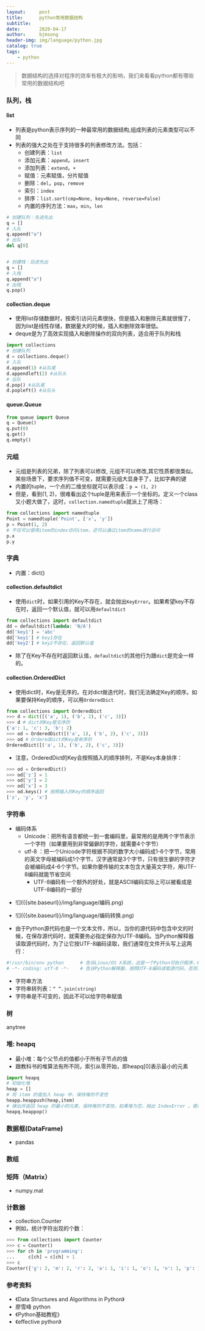 ```yaml
---
layout:     post
title:      python常用数据结构
subtitle:   
date:       2020-04-17
author:     bjmsong
header-img: img/language/python.jpg
catalog: true
tags:
    - python
---
```



> 数据结构的选择对程序的效率有极大的影响，我们来看看python都有哪些常用的数据结构吧


### 队列，栈
#### list
- 列表是python表示序列的一种最常用的数据结构,组成列表的元素类型可以不同
- 列表的强大之处在于支持很多的列表修改方法。包括：
    - 创建列表：`list`
    - 添加元素：`append`，`insert`
    - 添加列表：`extend`，`+`
    - 赋值：元素赋值，分片赋值
    - 删除：`del`，`pop`，`remove`
    - 索引：`index`
    - 排序：`list.sort(cmp=None, key=None, reverse=False)`
    - 内置的序列方法：`max`，`min`，`len`

```python
# 创建队列：先进先出
q = []
# 入队
q.append("a")
# 出队
del q[0]


# 创建栈：后进先出
q = []
# 入栈
q.append("a")
# 出栈
q.pop()
```

#### collection.deque
- 使用list存储数据时，按索引访问元素很快，但是插入和删除元素就很慢了，因为list是线性存储，数据量大的时候，插入和删除效率很低。
- deque是为了高效实现插入和删除操作的双向列表，适合用于队列和栈

```python
import collections
# 创建队列
d = collections.deque()
# 入队
d.append(1) #从队尾
d.appendleft(2) #从队头
# 出队
d.pop() #从队尾
d.popleft() #从队头
```

#### queue.Queue
```python
from queue import Queue
q = Queue()
q.put(0)
q.get()
q.empty()
```


### 元组

- 元组是列表的兄弟，除了列表可以修改, 元组不可以修改,其它性质都很类似。某些场景下，要求序列值不可变，就需要元组大显身手了，比如字典的键
- 内置的tuple，一个点的二维坐标就可以表示成：`p = (1, 2)`
- 但是，看到(1, 2)，很难看出这个tuple是用来表示一个坐标的。定义一个class又小题大做了，这时，`collection.namedtuple`就派上了用场：
``` python
from collections import namedtuple
Point = namedtuple('Point', ['x', 'y'])
p = Point(1, 2)
# 不仅可以使用item的index访问item，还可以通过item的name进行访问
p.x
p.y
```


### 字典

- 内置：dict()

#### collection.defaultdict
- 使用`dict`时，如果引用的Key不存在，就会抛出`KeyError`。如果希望key不存在时，返回一个默认值，就可以用`defaultdict`
```python
from collections import defaultdict
dd = defaultdict(lambda: 'N/A')
dd['key1'] = 'abc'
dd['key1'] # key1存在
dd['key2'] # key2不存在，返回默认值
```
- 除了在Key不存在时返回默认值，`defaultdict`的其他行为跟`dict`是完全一样的。

#### collection.OrderedDict
- 使用dict时，Key是无序的。在对dict做迭代时，我们无法确定Key的顺序。如果要保持Key的顺序，可以用`OrderedDict`
```python
from collections import OrderedDict
>>> d = dict([('a', 1), ('b', 2), ('c', 3)])
>>> d # dict的Key是无序的
{'a': 1, 'c': 3, 'b': 2}
>>> od = OrderedDict([('a', 1), ('b', 2), ('c', 3)])
>>> od # OrderedDict的Key是有序的
OrderedDict([('a', 1), ('b', 2), ('c', 3)])
```
- 注意，OrderedDict的Key会按照插入的顺序排列，不是Key本身排序：
```python
>>> od = OrderedDict()
>>> od['z'] = 1
>>> od['y'] = 2
>>> od['x'] = 3
>>> od.keys() # 按照插入的Key的顺序返回
['z', 'y', 'x']
```

### 字符串

- 编码体系
    - Unicode：把所有语言都统一到一套编码里，最常用的是用两个字节表示一个字符（如果要用到非常偏僻的字符，就需要4个字节）
    - utf-8 ：把一个Unicode字符根据不同的数字大小编码成1-6个字节，常用的英文字母被编码成1个字节，汉字通常是3个字节，只有很生僻的字符才会被编码成4-6个字节。如果你要传输的文本包含大量英文字符，用UTF-8编码就能节省空间
        - UTF-8编码有一个额外的好处，就是ASCII编码实际上可以被看成是UTF-8编码的一部分

<ul> 
<li markdown="1">
![]({{site.baseurl}}/img/language/编码.png) 
</li> 
</ul> 

<ul> 
<li markdown="1">
![]({{site.baseurl}}/img/language/编码转换.png) 
</li> 
</ul> 

- 由于Python源代码也是一个文本文件，所以，当你的源代码中包含中文的时候，在保存源代码时，就需要务必指定保存为UTF-8编码。当Python解释器读取源代码时，为了让它按UTF-8编码读取，我们通常在文件开头写上这两行：
```python
#!/usr/bin/env python      # 告诉Linux/OS X系统，这是一个Python可执行程序，Windows系统会忽略这个注释；
# -*- coding: utf-8 -*-    # 告诉Python解释器，按照UTF-8编码读取源代码，否则，你在源代码中写的中文输出可能会有乱码。
```
- 字符串方法
- 字符串转列表：`“ ”.join(string)`
- 字符串是不可变的，因此不可以给字符串赋值



### 树

anytree



### 堆: heapq
- 最小堆：每个父节点的值都小于所有子节点的值
- 跟教科书的堆算法有所不同，索引从零开始，即heapq[0]表示最小的元素
```python
import heapq
# 初始化堆
heap = []
# 将 item 的值加入 heap 中，保持堆的不变性
heapp.heappush(heap,item) 
# 弹出并返回 heap 的最小的元素，保持堆的不变性。如果堆为空，抛出 IndexError 。使用 heap[0] ，可以只访问最小的元素而不弹出它
heapq.heappop()
```

### 数据框(DataFrame)

- pandas


### 数组


### 矩阵（Matrix）

- numpy.mat

### 计数器
- collection.Counter
- 例如，统计字符出现的个数：
```python
>>> from collections import Counter
>>> c = Counter()
>>> for ch in 'programming':
...     c[ch] = c[ch] + 1
>>> c
Counter({'g': 2, 'm': 2, 'r': 2, 'a': 1, 'i': 1, 'o': 1, 'n': 1, 'p': 1})
```

### 参考资料

- 《Data Structures and Algorithms in Python》
- 廖雪峰 python
- 《Python基础教程》
- 《effective python》